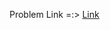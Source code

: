 Problem Link =:> [Link](https://masai-school.notion.site/S2-D1-Live-Project-Assignment-Mumbai-Munchies-299071f9d95445268943cbcf7989bde1)
